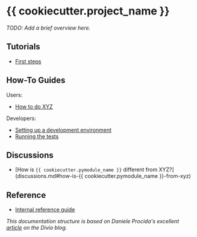 # {{ cookiecutter.project_name }}

_TODO: Add a brief overview here._


## Tutorials

* [First steps](tutorials.md#first-steps)

## How-To Guides

Users:

- [How to do XYZ](how_to/users.md)

Developers:

- [Setting up a development environment](how_to/developers.md#setting-up-a-development-environment)
- [Running the tests](how_to/developers.md#running-the-tests)


## Discussions

* [How is `{{ cookiecutter.pymodule_name }}` different from XYZ?](discussions.md#how-is-{{ cookiecutter.pymodule_name }}-from-xyz)


## Reference

* [Internal reference guide](reference.md#internal-reference-guide)


_This documentation structure is based on Daniele Procida's excellent [article](https://www.divio.com/blog/documentation/) on the Divio blog._

